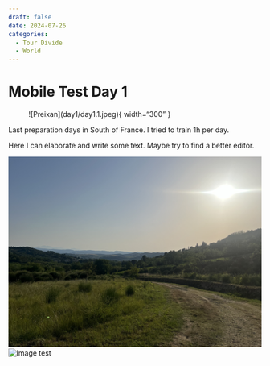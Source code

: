 ```yaml
---
draft: false 
date: 2024-07-26
categories:
  - Tour Divide
  - World
---
```


# Mobile Test Day 1

<figure markdown>
![Preixan](day1/day1.1.jpeg){ width=“300” }
</figure>

Last preparation days in South of France. I tried to train 1h per day.


<!-- more -->
Here I can elaborate and write some text.
Maybe try to find a better editor.

![Image test](day1/day1.2.jpeg)
![Image test](day1/day1.3.jpeg)
